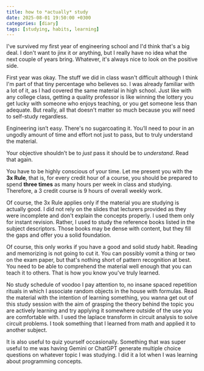 ```yaml
---
title: how to *actually* study
date: 2025-08-01 19:50:00 +0300
categories: [diary]
tags: [studying, habits, learning]
---
```


I've survived my first year of engineering school and I'd think that's a big deal. I don't want to jinx it or anything, but I really have no idea what the next couple of years bring. Whatever, it's always nice to look on the positive side.

First year was okay. The stuff we did in class wasn't difficult although I think I'm part of that tiny percentage who believes so. I was already familiar with a lot of it, as I had covered the same material in high school. Just like with any college class, getting a quality professor is like winning the lottery you get lucky with someone who enjoys teaching, or you get someone less than adequate. But really, all that doesn't matter so much because you *will* need to self-study regardless.

Engineering isn’t easy. There's no sugarcoating it. You’ll need to pour in an ungodly amount of time and effort not just to pass, but to truly understand the material.

Your objective shouldn’t be to *just* pass it should be to *understand*. Read that again.

You have to be highly conscious of your time. Let me present you with the **3x Rule**, that is, for every credit hour of a course, you should be prepared to spend **three times** as many hours per week in class and studying. Therefore, a 3 credit course is 9 hours of overall weekly work.

Of course, the 3x Rule applies only if the material you are studying is actually good. I did not rely on the slides that lecturers provided as they were incomplete and don't explain the concepts properly. I used them only for instant revision. Rather, I used to study the reference books listed in the subject descriptors. Those books may be dense with content, but they fill the gaps and offer you a solid foundation.

Of course, this only works if you have a good and solid study habit. Reading and memorizing is not going to cut it. You can possibly vomit a thing or two on the exam paper, but that's nothing short of pattern recognition at best. You need to be able to comprehend the material well enough that you can teach it to others. That is how you know you've truly learned.

No study schedule of voodoo I pay attention to, no insane spaced repetition rituals in which I associate random objects in the house with formulas. Read the material with the intention of learning something, you wanna get out of this study session with the aim of grasping the theory behind the topic you are actively learning and try applying it somewhere outside of the use you are comfortable with. I used the laplace transform in circuit analysis to solve circuit problems. I took something that I learned from math and applied it to another subject.

It is also useful to quiz yourself occasionally. Something that was super useful to me was having Gemini or ChatGPT generate multiple choice questions on whatever topic I was studying. I did it a lot when I was learning about programming concepts.
